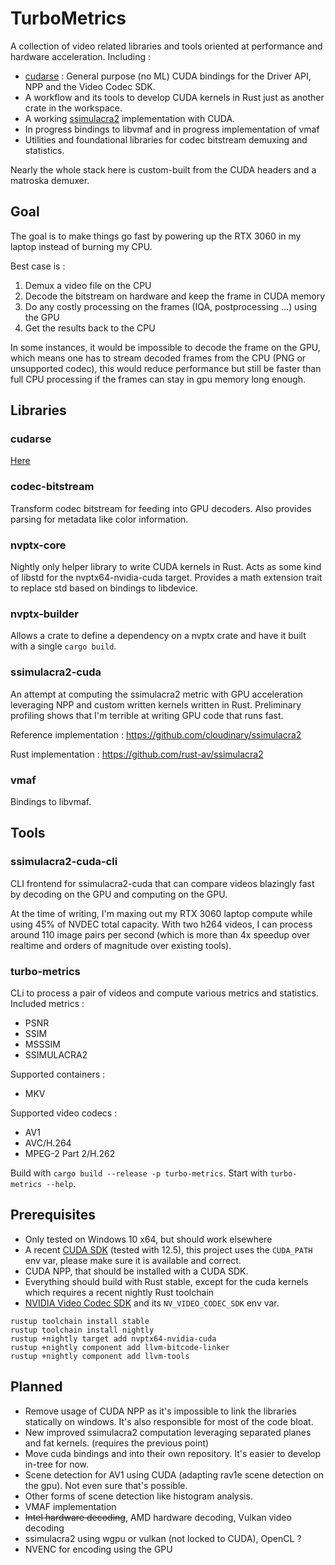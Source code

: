 # TurboMetrics

A collection of video related libraries and tools oriented at performance and hardware acceleration.
Including :

- [cudarse](crates/cudarse) : General purpose (no ML) CUDA bindings for the Driver API,
  NPP and the Video Codec SDK.
- A workflow and its tools to develop CUDA kernels in Rust just as another crate in the workspace.
- A working [ssimulacra2](https://github.com/cloudinary/ssimulacra2)
  implementation with CUDA.
- In progress bindings to libvmaf and in progress implementation of vmaf
- Utilities and foundational libraries for codec bitstream demuxing and statistics.

Nearly the whole stack here is custom-built from the CUDA headers and a matroska demuxer.

## Goal

The goal is to make things go fast by powering up the RTX 3060 in my laptop instead of burning my
CPU.

Best case is :

1. Demux a video file on the CPU
2. Decode the bitstream on hardware and keep the frame in CUDA memory
3. Do any costly processing on the frames (IQA, postprocessing ...) using the GPU
4. Get the results back to the CPU

In some instances, it would be impossible to decode the frame on the GPU, which means one has to
stream decoded frames from the CPU (PNG or unsupported codec), this would reduce performance but
still be faster than full CPU processing if the frames can stay in gpu memory long enough.

## Libraries

### cudarse

[Here](crates/cudarse)

### codec-bitstream

Transform codec bitstream for feeding into GPU decoders. Also provides parsing for metadata like
color information.

### nvptx-core

Nightly only helper library to write CUDA kernels in Rust. Acts as some kind of libstd for the
nvptx64-nvidia-cuda target. Provides a math extension trait to replace std based on bindings to
libdevice.

### nvptx-builder

Allows a crate to define a dependency on a nvptx crate and have it built with a single
`cargo build`.

### ssimulacra2-cuda

An attempt at computing the ssimulacra2 metric with GPU acceleration leveraging NPP and custom
written kernels written in Rust. Preliminary profiling shows that I'm terrible at writing GPU code
that runs fast.

Reference implementation : https://github.com/cloudinary/ssimulacra2

Rust implementation : https://github.com/rust-av/ssimulacra2

### vmaf

Bindings to libvmaf.

## Tools

### ssimulacra2-cuda-cli

CLI frontend for ssimulacra2-cuda that can compare videos blazingly fast by decoding on the GPU and
computing on the GPU.

At the time of writing, I'm maxing out my RTX 3060 laptop compute while using 45% of NVDEC total
capacity. With two h264 videos, I can process around 110 image pairs per second (which is more than
4x speedup over realtime and orders of magnitude over existing tools).

### turbo-metrics

CLi to process a pair of videos and compute various metrics and statistics.
Included metrics :

- PSNR
- SSIM
- MSSSIM
- SSIMULACRA2

Supported containers :

- MKV

Supported video codecs :

- AV1
- AVC/H.264
- MPEG-2 Part 2/H.262

Build with `cargo build --release -p turbo-metrics`. Start with `turbo-metrics --help`.

## Prerequisites

- Only tested on Windows 10 x64, but should work elsewhere
- A recent [CUDA SDK](https://developer.nvidia.com/cuda-toolkit) (tested with 12.5), this project
  uses the `CUDA_PATH` env var, please make sure it is available and correct.
- CUDA NPP, that should be installed with a CUDA SDK.
- Everything should build with Rust stable, except for the cuda kernels which requires a recent
  nightly Rust toolchain
- [NVIDIA Video Codec SDK](https://developer.nvidia.com/nvidia-video-codec-sdk/download) and its
  `NV_VIDEO_CODEC_SDK` env var.

```shell
rustup toolchain install stable
rustup toolchain install nightly
rustup +nightly target add nvptx64-nvidia-cuda
rustup +nightly component add llvm-bitcode-linker
rustup +nightly component add llvm-tools
```

## Planned

- Remove usage of CUDA NPP as it's impossible to link the libraries statically on windows. It's also
  responsible for most of the code bloat.
- New improved ssimulacra2 computation leveraging separated planes and fat kernels. (requires the
  previous point)
- Move cuda bindings and into their own repository. It's easier to develop in-tree for now.
- Scene detection for AV1 using CUDA (adapting rav1e scene detection on the gpu). Not even sure
  that's possible.
- Other forms of scene detection like histogram analysis.
- VMAF implementation
- ~~Intel hardware decoding~~, AMD hardware decoding, Vulkan video decoding
- ssimulacra2 using wgpu or vulkan (not locked to CUDA), OpenCL ?
- NVENC for encoding using the GPU
